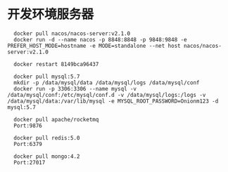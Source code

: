 # 开发环境服务器

	  docker pull nacos/nacos-server:v2.1.0
	  docker run -d --name nacos -p 8848:8848 -p 9848:9848 -e PREFER_HOST_MODE=hostname -e MODE=standalone --net host nacos/nacos-server:v2.1.0

	  docker restart 8149bca96437

	  docker pull mysql:5.7
	  mkdir -p /data/mysql/data /data/mysql/logs /data/mysql/conf
	  docker run -p 3306:3306 --name mysql -v /data/mysql/conf:/etc/mysql/conf.d -v /data/mysql/logs:/logs -v /data/mysql/data:/var/lib/mysql -e MYSQL_ROOT_PASSWORD=Onionm123 -d mysql:5.7

	  docker pull apache/rocketmq
	  Port:9876

	  docker pull redis:5.0
	  Port:6379

	  docker pull mongo:4.2
	  Port:27017



